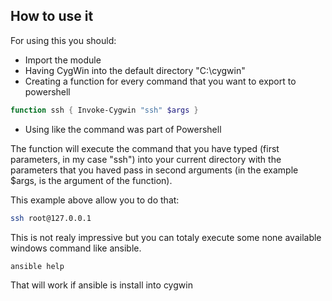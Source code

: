 How to use it
-------------

For using this you should:
  * Import the module
  * Having CygWin into the default directory "C:\cygwin\"
  * Creating a function for every command that you want to export to powershell
```powershell
function ssh { Invoke-Cygwin "ssh" $args }
```
  * Using like the command was part of Powershell


The function will execute the command that you have typed (first parameters, in my case "ssh") into your current directory with the parameters that you haved pass in second arguments (in the example $args, is the argument of the function).

This example above allow you to do that:
```bash
ssh root@127.0.0.1
```

This is not realy impressive but you can totaly execute some none available windows command like ansible.
```bash
ansible help
```

That will work if ansible is install into cygwin
